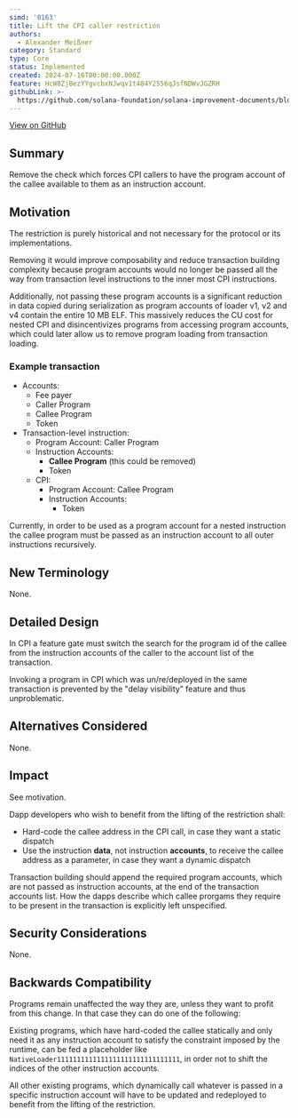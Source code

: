 ```yaml
---
simd: '0163'
title: Lift the CPI caller restriction
authors:
  - Alexander Meißner
category: Standard
type: Core
status: Implemented
created: 2024-07-16T00:00:00.000Z
feature: HcW8ZjBezYYgvcbxNJwqv1t484Y2556qJsfNDWvJGZRH
githubLink: >-
  https://github.com/solana-foundation/solana-improvement-documents/blob/main/proposals/0163-lift-cpi-caller-restriction.md
---
```

[View on GitHub](https://github.com/solana-foundation/solana-improvement-documents/blob/main/proposals/0163-lift-cpi-caller-restriction.md)


## Summary

Remove the check which forces CPI callers to have the program account of the
callee available to them as an instruction account.

## Motivation

The restriction is purely historical and not necessary for the protocol or its
implementations.

Removing it would improve composability and reduce transaction building
complexity because program accounts would no longer be passed all the way from
transaction level instructions to the inner most CPI instructions.

Additionally, not passing these program accounts is a significant reduction in
data copied during serialization as program accounts of loader v1, v2 and v4
contain the entire 10 MB ELF. This massively reduces the CU cost for nested CPI
and disincentivizes programs from accessing program accounts, which could later
allow us to remove program loading from transaction loading.

### Example transaction

- Accounts:
  - Fee payer
  - Caller Program
  - Callee Program
  - Token
- Transaction-level instruction:
  - Program Account: Caller Program
  - Instruction Accounts:
    - **Callee Program** (this could be removed)
    - Token
  - CPI:
    - Program Account: Callee Program
    - Instruction Accounts:
      - Token

Currently, in order to be used as a program account for a nested instruction
the callee program must be passed as an instruction account to all outer
instructions recursively.

## New Terminology

None.

## Detailed Design

In CPI a feature gate must switch the search for the program id of the callee
from the instruction accounts of the caller to the account list of the
transaction.

Invoking a program in CPI which was un/re/deployed in the same transaction is
prevented by the "delay visibility" feature and thus unproblematic.

## Alternatives Considered

None.

## Impact

See motivation.

Dapp developers who wish to benefit from the lifting of the restriction shall:

- Hard-code the callee address in the CPI call, in case they want a static
dispatch
- Use the instruction **data**, not instruction **accounts**, to receive the
callee address as a parameter, in case they want a dynamic dispatch

Transaction building should append the required program accounts, which are not
passed as instruction accounts, at the end of the transaction accounts list.
How the dapps describe which callee prorgams they require to be present in the
transaction is explicitly left unspecified.

## Security Considerations

None.

## Backwards Compatibility

Programs remain unaffected the way they are, unless they want to profit from
this change. In that case they can do one of the following:

Existing programs, which have hard-coded the callee statically and only need it
as any instruction account to satisfy the constraint imposed by the runtime,
can be fed a placeholder like `NativeLoader1111111111111111111111111111111`, in
order not to shift the indices of the other instruction accounts.

All other existing programs, which dynamically call whatever is passed in a
specific instruction account will have to be updated and redeployed to benefit
from the lifting of the restriction.
